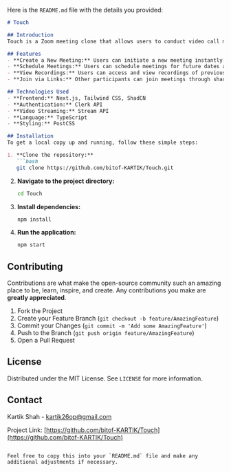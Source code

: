 
Here is the `README.md` file with the details you provided:

```markdown
# Touch

## Introduction
Touch is a Zoom meeting clone that allows users to conduct video call meetings seamlessly. This application is designed to provide a smooth and intuitive experience for hosting and joining meetings.

## Features
- **Create a New Meeting:** Users can initiate a new meeting instantly.
- **Schedule Meetings:** Users can schedule meetings for future dates and times.
- **View Recordings:** Users can access and view recordings of previous meetings.
- **Join via Links:** Other participants can join meetings through shared links.

## Technologies Used
- **Frontend:** Next.js, Tailwind CSS, ShadCN
- **Authentication:** Clerk API
- **Video Streaming:** Stream API
- **Language:** TypeScript
- **Styling:** PostCSS

## Installation
To get a local copy up and running, follow these simple steps:

1. **Clone the repository:**
   ```bash
   git clone https://github.com/bitof-KARTIK/Touch.git
   ```
2. **Navigate to the project directory:**
   ```bash
   cd Touch
   ```
3. **Install dependencies:**
   ```bash
   npm install
   ```
4. **Run the application:**
   ```bash
   npm start
   ```

## Contributing
Contributions are what make the open-source community such an amazing place to be, learn, inspire, and create. Any contributions you make are **greatly appreciated**.

1. Fork the Project
2. Create your Feature Branch (`git checkout -b feature/AmazingFeature`)
3. Commit your Changes (`git commit -m 'Add some AmazingFeature'`)
4. Push to the Branch (`git push origin feature/AmazingFeature`)
5. Open a Pull Request

## License
Distributed under the MIT License. See `LICENSE` for more information.

## Contact
Kartik Shah - kartik26op@gmail.com

Project Link: [https://github.com/bitof-KARTIK/Touch](https://github.com/bitof-KARTIK/Touch)
```

Feel free to copy this into your `README.md` file and make any additional adjustments if necessary.